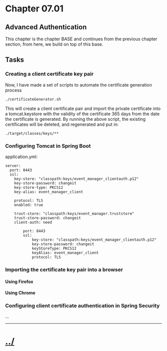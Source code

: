 # Chapter 07.01
## Advanced Authentication
This chapter is the chapter BASE and continues from the previous
chapter section, from here, we build on top of this base.

## Tasks

### Creating a client certificate key pair

Now, I have made a set of scripts to automate the certificate generation process

    ./certificateGenerator.sh

This will create a client certificate pair and import the private certificate into a tomcat.keystore with the validity of the certificate 365 days from the date the certificate is generated.
By running the above script, the existing certificates will be deleted, and regenerated and put in:

    ./target/classes/keys/**


### Configuring Tomcat in Spring Boot

application.yml:

    server:
      port: 8443
      ssl:
        key-store: "classpath:keys/event_manager_clientauth.p12"
        key-store-password: changeit
        key-store-type: PKCS12
        key-alias: event_manager_client
    
        protocol: TLS
        enabled: true
    
        trust-store: "classpath:keys/event_manager.truststore"
        trust-store-password: changeit
        client-auth: need
    
            port: 8443
            ssl:
                key-store: "classpath:keys/event_manager_clientauth.p12"
                key-store-password: changeit
                keyStoreType: PKCS12
                keyAlias: event_manager_client
                protocol: TLS


### Importing the certificate key pair into a browser
#### Using Firefox
#### Using Chrome


### Configuring client certificate authentication in Spring Security
...


---

# [../](../)
